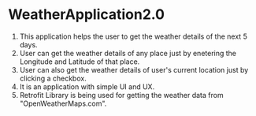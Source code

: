 # WeatherApplication2.0
1. This application helps the user to get the weather details of the next 5 days.
2. User can get the weather details of any place just by enetering the Longitude and Latitude of that place.
3. User can also get the weather details of user's current location just by clicking a checkbox.
4. It is an application with simple UI and UX.
5. Retrofit Library is being used for getting the weather data from "OpenWeatherMaps.com".
